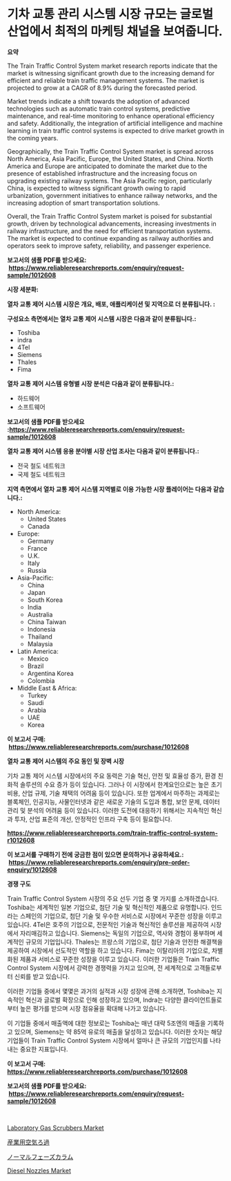 <p><h1>기차 교통 관리 시스템 시장 규모는 글로벌 산업에서 최적의 마케팅 채널을 보여줍니다.</h1></p><p><strong>요약</strong></p>
<p><p>The Train Traffic Control System market research reports indicate that the market is witnessing significant growth due to the increasing demand for efficient and reliable train traffic management systems. The market is projected to grow at a CAGR of 8.9% during the forecasted period.</p><p>Market trends indicate a shift towards the adoption of advanced technologies such as automatic train control systems, predictive maintenance, and real-time monitoring to enhance operational efficiency and safety. Additionally, the integration of artificial intelligence and machine learning in train traffic control systems is expected to drive market growth in the coming years.</p><p>Geographically, the Train Traffic Control System market is spread across North America, Asia Pacific, Europe, the United States, and China. North America and Europe are anticipated to dominate the market due to the presence of established infrastructure and the increasing focus on upgrading existing railway systems. The Asia Pacific region, particularly China, is expected to witness significant growth owing to rapid urbanization, government initiatives to enhance railway networks, and the increasing adoption of smart transportation solutions.</p><p>Overall, the Train Traffic Control System market is poised for substantial growth, driven by technological advancements, increasing investments in railway infrastructure, and the need for efficient transportation systems. The market is expected to continue expanding as railway authorities and operators seek to improve safety, reliability, and passenger experience.</p></p>
<p><strong>보고서의 샘플 PDF를 받으세요: &nbsp;<a href="https://www.reliableresearchreports.com/enquiry/request-sample/1012608">https://www.reliableresearchreports.com/enquiry/request-sample/1012608</a></strong></p>
<p><strong>시장 세분화:</strong></p>
<p><strong> 열차 교통 제어 시스템 시장은 개요, 배포, 애플리케이션 및 지역으로 더 분류됩니다. :</strong></p>
<p><strong>구성요소 측면에서는 열차 교통 제어 시스템 시장은 다음과 같이 분류됩니다.:</strong></p>
<p><ul><li>Toshiba</li><li>indra</li><li>4Tel</li><li>Siemens</li><li>Thales</li><li>Fima</li></ul></p>
<p><strong> 열차 교통 제어 시스템 유형별 시장 분석은 다음과 같이 분류됩니다.:</strong></p>
<p><ul><li>하드웨어</li><li>소프트웨어</li></ul></p>
<p><strong>보고서의 샘플 PDF를 받으세요 :<a href="https://www.reliableresearchreports.com/enquiry/request-sample/1012608">https://www.reliableresearchreports.com/enquiry/request-sample/1012608</a></strong></p>
<p><strong> 열차 교통 제어 시스템 응용 분야별 시장 산업 조사는 다음과 같이 분류됩니다.:</strong></p>
<p><ul><li>전국 철도 네트워크</li><li>국제 철도 네트워크</li></ul></p>
<p><strong>지역 측면에서 열차 교통 제어 시스템 지역별로 이용 가능한 시장 플레이어는 다음과 같습니다.:</strong></p>
<p><ul>
    <li>
        North America:
        <ul>
            <li>United States</li>
            <li>Canada</li>
        </ul>
    </li>
    <li>
        Europe:
        <ul>
            <li>Germany</li>
            <li>France</li>
            <li>U.K.</li>
            <li>Italy</li>
            <li>Russia</li>
        </ul>
    </li>
    <li>
        Asia-Pacific:
        <ul>
            <li>China</li>
            <li>Japan</li>
            <li>South Korea</li>
            <li>India</li>
            <li>Australia</li>
            <li>China Taiwan</li>
            <li>Indonesia</li>
            <li>Thailand</li>
            <li>Malaysia</li>
        </ul>
    </li>
    <li>
        Latin America:
        <ul>
            <li>Mexico</li>
            <li>Brazil</li>
            <li>Argentina Korea</li>
            <li>Colombia</li>
        </ul>
    </li>
    <li>
        Middle East & Africa:
        <ul>
            <li>Turkey</li>
            <li>Saudi</li>
            <li>Arabia</li>
            <li>UAE</li>
            <li>Korea</li>
        </ul>
    </li>
    </ul></p>
<p><strong>이 보고서 구매: &nbsp;<a href="https://www.reliableresearchreports.com/purchase/1012608">https://www.reliableresearchreports.com/purchase/1012608</a></strong></p>
<p><strong>열차 교통 제어 시스템의 주요 동인 및 장벽 시장</strong></p>
<p><p>기차 교통 제어 시스템 시장에서의 주요 동력은 기술 혁신, 안전 및 효율성 증가, 환경 친화적 솔루션의 수요 증가 등이 있습니다. 그러나 이 시장에서 한계요인으로는 높은 초기 비용, 산업 규제, 기술 채택의 어려움 등이 있습니다. 또한 업계에서 마주하는 과제로는 블록체인, 인공지능, 사물인터넷과 같은 새로운 기술의 도입과 통합, 보안 문제, 데이터 관리 및 분석의 어려움 등이 있습니다. 이러한 도전에 대응하기 위해서는 지속적인 혁신과 투자, 산업 표준의 개선, 안정적인 인프라 구축 등이 필요합니다.</p></p>
<p><strong><a href="https://www.reliableresearchreports.com/train-traffic-control-system-r1012608">https://www.reliableresearchreports.com/train-traffic-control-system-r1012608</a></strong></p>
<p><strong>이 보고서를 구매하기 전에 궁금한 점이 있으면 문의하거나 공유하세요.: &nbsp;<a href="https://www.reliableresearchreports.com/enquiry/pre-order-enquiry/1012608">https://www.reliableresearchreports.com/enquiry/pre-order-enquiry/1012608</a></strong></p>
<p><strong>경쟁 구도</strong></p>
<p><p>Train Traffic Control System 시장의 주요 선두 기업 중 몇 가지를 소개하겠습니다. Toshiba는 세계적인 일본 기업으로, 첨단 기술 및 혁신적인 제품으로 유명합니다. 인드라는 스페인의 기업으로, 첨단 기술 및 우수한 서비스로 시장에서 꾸준한 성장을 이루고 있습니다. 4Tel은 호주의 기업으로, 전문적인 기술과 혁신적인 솔루션을 제공하여 시장에서 자리매김하고 있습니다. Siemens는 독일의 기업으로, 역사와 경험이 풍부하며 세계적인 규모의 기업입니다. Thales는 프랑스의 기업으로, 첨단 기술과 안전한 해결책을 제공하여 시장에서 선도적인 역할을 하고 있습니다. Fima는 이탈리아의 기업으로, 차별화된 제품과 서비스로 꾸준한 성장을 이루고 있습니다. 이러한 기업들은 Train Traffic Control System 시장에서 강력한 경쟁력을 가지고 있으며, 전 세계적으로 고객들로부터 신뢰를 받고 있습니다.</p><p>이러한 기업들 중에서 몇몇은 과거의 실적과 시장 성장에 관해 소개하면, Toshiba는 지속적인 혁신과 글로벌 확장으로 인해 성장하고 있으며, Indra는 다양한 클라이언트들로부터 높은 평가를 받으며 시장 점유율을 확대해 나가고 있습니다.</p><p>이 기업들 중에서 매출액에 대한 정보로는 Toshiba는 매년 대략 5조엔의 매출을 기록하고 있으며, Siemens는 약 85억 유로의 매출을 달성하고 있습니다. 이러한 숫자는 해당 기업들이 Train Traffic Control System 시장에서 얼마나 큰 규모의 기업인지를 나타내는 중요한 지표입니다.</p></p>
<p><strong>이 보고서 구매: &nbsp; <a href="https://www.reliableresearchreports.com/purchase/1012608">https://www.reliableresearchreports.com/purchase/1012608</a></strong></p>
<p><strong>보고서의 샘플 PDF를 받으세요: &nbsp;<a href="https://www.reliableresearchreports.com/enquiry/request-sample/1012608">https://www.reliableresearchreports.com/enquiry/request-sample/1012608</a></strong><strong></strong></p>
<p>&nbsp;</p>
<p><p><a href="https://github.com/nancykennedykellievqfqt2/Market-Research-Report-List-2/blob/main/laboratory-gas-scrubbers-market.md">Laboratory Gas Scrubbers Market</a></p><p><a href="https://medium.com/@addyserr7687/%E7%94%A3%E6%A5%AD%E7%94%A8%E7%A9%BA%E6%B0%97%E6%B8%85%E6%B5%84%E5%B8%82%E5%A0%B4%E3%81%AE%E5%B8%82%E5%A0%B4%E8%AA%BF%E6%9F%BB%E3%83%AC%E3%83%9D%E3%83%BC%E3%83%88-%E3%81%9D%E3%81%AE%E6%AD%B4%E5%8F%B2%E3%81%A8%E5%B0%86%E6%9D%A5%E4%BA%88%E6%B8%AC2024%E5%B9%B4%E3%81%8B%E3%82%892031%E5%B9%B4%E3%81%BE%E3%81%A7-a6d60b8a7b70">産業用空気ろ過</a></p><p><a href="https://medium.com/@teridactyl90/%E9%80%9A%E5%B8%B8%E7%9B%B8%E5%88%97%E3%81%AE%E5%B8%82%E5%A0%B4%E3%82%B7%E3%82%A7%E3%82%A2%E3%81%AE%E9%80%B2%E5%8C%96%E3%81%A8%E5%B8%82%E5%A0%B4%E6%88%90%E9%95%B7%E3%81%AE%E3%83%88%E3%83%AC%E3%83%B3%E3%83%892024%E5%B9%B4%E3%81%8B%E3%82%892031%E5%B9%B4%E3%81%BE%E3%81%A7-3c4f2c4892f9">ノーマルフェーズカラム</a></p><p><a href="https://github.com/seekum/Market-Research-Report-List-2/blob/main/diesel-nozzles-market.md">Diesel Nozzles Market</a></p></p>